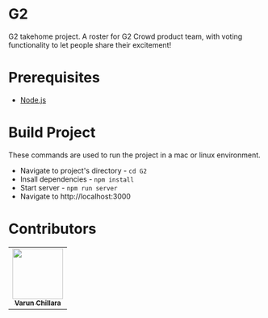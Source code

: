 # G2
G2 takehome project. A roster for G2 Crowd product team, with voting functionality to let people share their excitement!

# Prerequisites
- [Node.js](https://nodejs.org/en/)

# Build Project
These commands are used to run the project in a mac or linux environment.
 - Navigate to project's directory - `cd G2`
 - Insall dependencies - `npm install`
 - Start server - `npm run server`
 - Navigate to http://localhost:3000

# Contributors
<table>
  <tr>
    <td align="center"><a href="https://github.com/varunchillara"><img src="https://avatars.githubusercontent.com/u/78071743?v=4" width="100px;" alt=""/><br /><sub><b>Varun Chillara</b></sub></a><br /></td>
  </tr>
</table>
